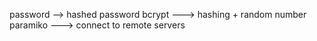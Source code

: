 password --> hashed password
bcrypt   ---> hashing + random number
paramiko ---> connect to remote servers